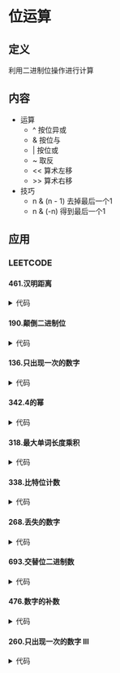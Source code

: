 # 位运算 #

## 定义 ##
利用二进制位操作进行计算

## 内容 ##
  - 运算
    - ^ 按位异或
    - & 按位与
    - | 按位或
    - ~ 取反
    - << 算术左移
    - \>\> 算术右移
  - 技巧
    - n & (n - 1) 去掉最后一个1
     - n & (-n) 得到最后一个1

## 应用 ##
### LEETCODE ###
#### 461.汉明距离 ####
<details>
<summary>代码</summary>
<pre>
<code>
</code>
</pre>
</details>

#### 190.颠倒二进制位 ####
<details>
<summary>代码</summary>
<pre>
<code>
</code>
</pre>
</details>

#### 136.只出现一次的数字 ####
<details>
<summary>代码</summary>
<pre>
<code>
</code>
</pre>
</details>

#### 342.4的幂 ####
<details>
<summary>代码</summary>
<pre>
<code>
</code>
</pre>
</details>

#### 318.最大单词长度乘积 ####
<details>
<summary>代码</summary>
<pre>
<code>
</code>
</pre>
</details>

#### 338.比特位计数 ####
<details>
<summary>代码</summary>
<pre>
<code>
</code>
</pre>
</details>

#### 268.丢失的数字 ####
<details>
<summary>代码</summary>
<pre>
<code>
</code>
</pre>
</details>

#### 693.交替位二进制数 ####
<details>
<summary>代码</summary>
<pre>
<code>
</code>
</pre>
</details>

#### 476.数字的补数 ####
<details>
<summary>代码</summary>
<pre>
<code>
</code>
</pre>
</details>

#### 260.只出现一次的数字 III ####
<details>
<summary>代码</summary>
<pre>
<code>
</code>
</pre>
</details>
